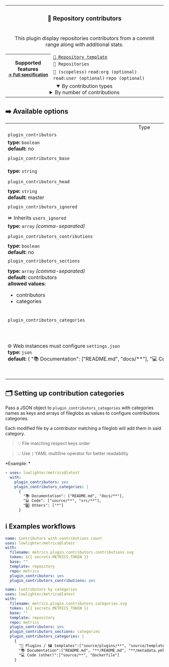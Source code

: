 <!--header-->
<table>
  <tr><th colspan="2"><h3>🏅 Repository contributors</h3></th></tr>
  <tr><td colspan="2" align="center"><p>This plugin display repositories contributors from a commit range along with additional stats.</p>
</td></tr>
  <tr>
    <th rowspan="3">Supported features<br><sub><a href="metadata.yml">→ Full specification</a></sub></th>
    <td><a href="/source/templates/repository"><code>📘 Repository template</code></a></td>
  </tr>
  <tr>
    <td><code>📓 Repositories</code></td>
  </tr>
  <tr>
    <td><code>🔑 (scopeless)</code> <code>read:org (optional)</code> <code>read:user (optional)</code> <code>repo (optional)</code></td>
  </tr>
  <tr>
    <td colspan="2" align="center">
      <details open><summary>By contribution types</summary><img src="https://github.com/lowlighter/metrics/blob/examples/metrics.plugin.contributors.categories.svg" alt=""></img></details>
      <details><summary>By number of contributions</summary><img src="https://github.com/lowlighter/metrics/blob/examples/metrics.plugin.contributors.contributions.svg" alt=""></img></details>
      <img width="900" height="1" alt="">
    </td>
  </tr>
</table>
<!--/header-->

## ➡️ Available options

<!--options-->
<table>
  <tr>
    <td align="center" nowrap="nowrap">Type</i></td><td align="center" nowrap="nowrap">Description</td>
  </tr>
  <tr>
    <td nowrap="nowrap"><code>plugin_contributors</code></td>
    <td rowspan="2"><p>Enable contributors plugin</p>
<img width="900" height="1" alt=""></td>
  </tr>
  <tr>
    <td nowrap="nowrap"><b>type:</b> <code>boolean</code>
<br>
<b>default:</b> no<br></td>
  </tr>
  <tr>
    <td nowrap="nowrap"><code>plugin_contributors_base</code></td>
    <td rowspan="2"><p>Base reference (commit, tag, branch, etc.)</p>
<img width="900" height="1" alt=""></td>
  </tr>
  <tr>
    <td nowrap="nowrap"><b>type:</b> <code>string</code>
<br></td>
  </tr>
  <tr>
    <td nowrap="nowrap"><code>plugin_contributors_head</code></td>
    <td rowspan="2"><p>Head reference (commit, tag, branch, etc.)</p>
<img width="900" height="1" alt=""></td>
  </tr>
  <tr>
    <td nowrap="nowrap"><b>type:</b> <code>string</code>
<br>
<b>default:</b> master<br></td>
  </tr>
  <tr>
    <td nowrap="nowrap"><code>plugin_contributors_ignored</code></td>
    <td rowspan="2"><p>Ignored users</p>
<p>Useful to ignore bots activity</p>
<img width="900" height="1" alt=""></td>
  </tr>
  <tr>
    <td nowrap="nowrap">⏩ Inherits <code>users_ignored</code><br>
<b>type:</b> <code>array</code>
<i>(comma-separated)</i>
<br></td>
  </tr>
  <tr>
    <td nowrap="nowrap"><code>plugin_contributors_contributions</code></td>
    <td rowspan="2"><p>Toggle number of contributions display</p>
<img width="900" height="1" alt=""></td>
  </tr>
  <tr>
    <td nowrap="nowrap"><b>type:</b> <code>boolean</code>
<br>
<b>default:</b> no<br></td>
  </tr>
  <tr>
    <td nowrap="nowrap"><code>plugin_contributors_sections</code></td>
    <td rowspan="2"><p>Displayed sections</p>
<ul>
<li><code>contributors</code>: all contributors</li>
<li><code>categories</code>: contributors sorted by contributions categories</li>
</ul>
<img width="900" height="1" alt=""></td>
  </tr>
  <tr>
    <td nowrap="nowrap"><b>type:</b> <code>array</code>
<i>(comma-separated)</i>
<br>
<b>default:</b> contributors<br>
<b>allowed values:</b><ul><li>contributors</li><li>categories</li></ul></td>
  </tr>
  <tr>
    <td nowrap="nowrap"><code>plugin_contributors_categories</code></td>
    <td rowspan="2"><p>Configure contribution categories</p>
<p>This option required <code>plugin_contributors_sections</code> to have <code>categories</code> in it to be effective
Pass a JSON object mapping category with fileglobs</p>
<img width="900" height="1" alt=""></td>
  </tr>
  <tr>
    <td nowrap="nowrap">🌐 Web instances must configure <code>settings.json</code><br>
<b>type:</b> <code>json</code>
<br>
<b>default:</b> {
  "📚 Documentation": ["README.md", "docs/**"],
  "💻 Code": ["source/**", "src/**"],
  "#️⃣ Others": ["*"]
}
<br></td>
  </tr>
</table>
<!--/options-->

## 🗂️ Setting up contribution categories

Pass a JSON object to `plugin_contributors_categories` with categories names as keys and arrays of fileglobs as values to configure contributions categories.

Each modified file by a contributor matching a fileglob will add them in said category.

> 💡 File matching respect keys order

> 💡 Use `|` YAML multiline operator for better readability

*Example: *
```yaml
- uses: lowlighter/metrics@latest
  with:
    plugin_contributors: yes
    plugin_contributors_categories: |
      {
        "📚 Documentation": ["README.md", "docs/**"],
        "💻 Code": ["source/**", "src/**"],
        "#️⃣ Others": ["*"]
      }
```

## ℹ️ Examples workflows

<!--examples-->
```yaml
name: Contributors with contributions count
uses: lowlighter/metrics@latest
with:
  filename: metrics.plugin.contributors.contributions.svg
  token: ${{ secrets.METRICS_TOKEN }}
  base: ""
  template: repository
  repo: metrics
  plugin_contributors: yes
  plugin_contributors_contributions: yes

```
```yaml
name: Contributors by categories
uses: lowlighter/metrics@latest
with:
  filename: metrics.plugin.contributors.categories.svg
  token: ${{ secrets.METRICS_TOKEN }}
  base: ""
  template: repository
  repo: metrics
  plugin_contributors: yes
  plugin_contributors_sections: categories
  plugin_contributors_categories: |
    {
      "🧩 Plugins / 🖼️ templates":["source/plugins/**", "source/templates/**"],
      "📚 Documentation":["README.md", "**/README.md", "**/metadata.yml"],
      "💻 Code (other)":["source/**", "Dockerfile"]
    }

```
<!--/examples-->
